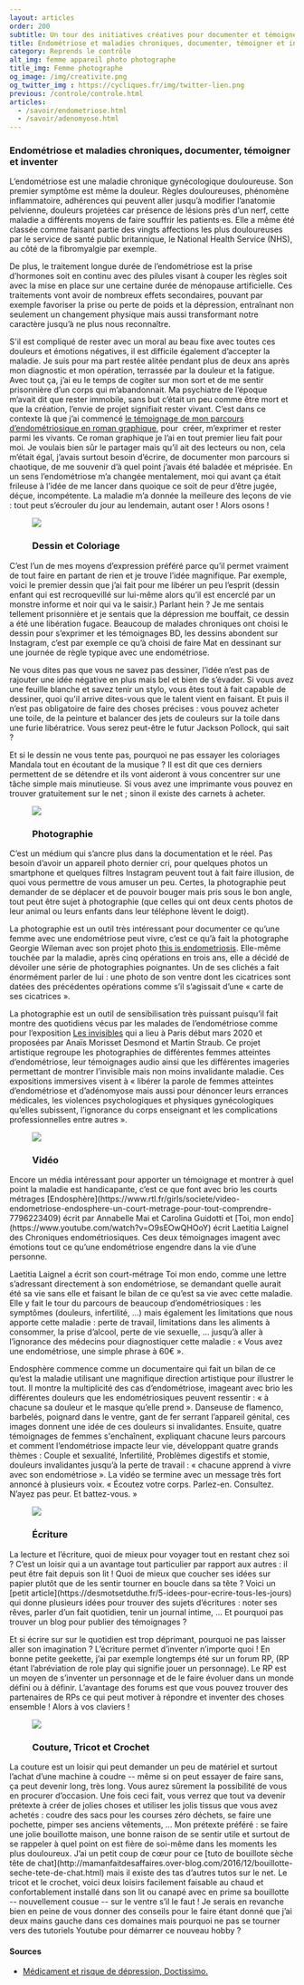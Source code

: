 ```yaml
---
layout: articles
order: 200
subtitle: Un tour des initiatives créatives pour documenter et témoigner à propros de l'endométriose.
title: Endométriose et maladies chroniques, documenter, témoigner et inventer
category: Reprends le contrôle
alt_img: femme appareil photo photographe
title_img: Femme photographe
og_image: /img/creativite.png
og_twitter_img : https://cycliques.fr/img/twitter-lien.png
previous: /controle/controle.html
articles:
  - /savoir/endometriose.html
  - /savoir/adenomyose.html
---
```


### Endométriose et maladies chroniques, documenter, témoigner et inventer
L’endométriose est une maladie chronique gynécologique douloureuse. Son premier symptôme est même la douleur. Règles douloureuses, phénomène inflammatoire, adhérences qui peuvent aller jusqu’à modifier l’anatomie pelvienne, douleurs projetées car présence de lésions près d’un nerf, cette maladie a différents moyens de faire souffrir les patients⋅es. Elle a même été classée comme faisant partie des vingts affections les plus douloureuses par le service de santé public britannique, le National Health Service (NHS), au côté de la fibromyalgie par exemple.

De plus, le traitement longue durée de l’endométriose est la prise d’hormones soit en continu avec des pilules visant à couper les règles soit avec la mise en place sur une certaine durée de ménopause artificielle. Ces traitements vont avoir de nombreux effets secondaires, pouvant par exemple favoriser la prise ou perte de poids et la dépression, entraînant non seulement un changement physique mais aussi transformant notre caractère jusqu’à ne plus nous reconnaître.

S'il est compliqué de rester avec un moral au beau fixe avec toutes ces douleurs et émotions négatives, il est difficile également d’accepter la maladie. Je suis pour ma part restée alitée pendant plus de deux ans après mon diagnostic et mon opération, terrassée par la douleur et la fatigue. Avec tout ça, j’ai eu le temps de cogiter sur mon sort et de me sentir prisonnière d’un corps qui m’abandonnait. Ma psychiatre de l’époque m’avait dit que rester immobile, sans but c’était un peu comme être mort et que la création, l’envie de projet signifiait rester vivant. C’est dans ce contexte là que j’ai commencé <a href="https://endonymous.fr" class="link">le témoignage de mon parcours d’endométriosique en roman graphique</a>, pour  créer, m’exprimer et rester parmi les vivants. Ce roman graphique je l’ai en tout premier lieu fait pour moi. Je voulais bien sûr le partager mais qu’il ait des lecteurs ou non, cela m’était égal, j’avais surtout besoin d’écrire, de documenter mon parcours si chaotique, de me souvenir d’à quel point j’avais été baladée et méprisée. En un sens l’endométriose m’a changée mentalement, moi qui avant ça était frileuse à l’idée de me lancer dans quoique ce soit de peur d’être jugée, déçue, incompétente. La maladie m’a donnée la meilleure des leçons de vie : tout peut s’écrouler du jour au lendemain, autant oser ! Alors osons !

<figure class="cycle">
  <img src="/img/svg/dessin.svg">
  <h3>Dessin et Coloriage</h3>
</figure>
C’est l’un de mes moyens d’expression préféré parce qu’il permet vraiment de tout faire en partant de rien et je trouve l’idée magnifique. Par exemple, voici le premier dessin que j’ai fait pour me libérer un peu l’esprit (dessin enfant qui est recroquevillé sur lui-même alors qu’il est encerclé par un monstre informe et noir qui va le saisir.) Parlant hein ? Je me sentais tellement prisonnière et je sentais que la dépression me bouffait, ce dessin a été une libération fugace. Beaucoup de malades chroniques ont choisi le dessin pour s’exprimer et les témoignages BD, les dessins abondent sur Instagram, c’est par exemple ce qu’à choisi de faire Mat en dessinant sur une journée de règle typique avec une endométriose.

Ne vous dites pas que vous ne savez pas dessiner, l’idée n’est pas de rajouter une idée négative en plus mais bel et bien de s’évader. Si vous avez une feuille blanche et savez tenir un stylo, vous êtes tout à fait capable de dessiner, quoi qu'il arrive dites-vous que le talent vient en faisant. Et puis il n’est pas obligatoire de faire des choses précises : vous pouvez acheter une toile, de la peinture et balancer des jets de couleurs sur la toile dans une furie libératrice. Vous serez peut-être le futur Jackson Pollock, qui sait ?

Et si le dessin ne vous tente pas, pourquoi ne pas essayer les coloriages Mandala tout en écoutant de la musique ? Il est dit que ces derniers permettent de se détendre et ils vont aideront à vous concentrer sur une tâche simple mais minutieuse. Si vous avez une imprimante vous pouvez en trouver gratuitement sur le net ; sinon il existe des carnets à acheter.

<figure class="cycle">
  <img src="/img/svg/photo.svg">
  <h3>Photographie</h3>
</figure>
C’est un médium qui s’ancre plus dans la documentation et le réel. Pas besoin d’avoir un appareil photo dernier cri, pour quelques photos un smartphone et quelques filtres Instagram peuvent tout à fait faire illusion, de quoi vous permettre de vous amuser un peu. Certes, la photographie peut demander de se déplacer et de pouvoir bouger mais pris sous le bon angle, tout peut être sujet à photographie (que celles qui ont deux cents photos de leur animal ou leurs enfants dans leur téléphone lèvent le doigt).

La photographie est un outil très intéressant pour documenter ce qu’une femme avec une endométriose peut vivre, c’est ce qu’à fait la photographe Georgie Wileman avec son projet photo [this is endometriosis](https://www.georgiewileman.com/this-is-endometriosis-1/). Elle-même touchée par la maladie, après cinq opérations en trois ans, elle a décidé de dévoiler une série de photographies poignantes. Un de ses clichés a fait énormément parler de lui : une photo de son ventre dont les cicatrices sont datées des précédentes opérations comme s’il s’agissait d’une « carte de ses cicatrices ».

La photographie est un outil de sensibilisation très puissant puisqu’il fait montre des quotidiens vécus par les malades de l’endométriose comme pour l’exposition [Les invisibles](https://www.endofrance.org/wp-content/uploads/2020/02/Les-Invisibles_DP_2020.pdf) qui a lieu à Paris début mars 2020 et proposées par Anaïs Morisset Desmond et Martin Straub. Ce projet artistique regroupe les photographies de différentes femmes atteintes d’endométriose, leur témoignages audio ainsi que les différentes imageries permettant de montrer l’invisible mais non moins invalidante maladie. Ces expositions immersives visent à « libérer la parole de femmes atteintes d’endométriose et d’adénomyose mais aussi pour dénoncer leurs errances médicales, les violences psychologiques et physiques gynécologiques qu’elles subissent, l’ignorance du corps enseignant et les complications professionnelles entre autres ».

<figure class="cycle">
  <img src="/img/svg/video.svg">
  <h3>Vidéo</h3>
</figure>
Encore un média intéressant pour apporter un témoignage et montrer à quel point la maladie est handicapante, c’est ce que font avec brio les courts métrages [Endosphère](https://www.rtl.fr/girls/societe/video-endometriose-endosphere-un-court-metrage-pour-tout-comprendre-7796223409) écrit par Annabelle Mai et Carolina Guidotti et [Toi, mon endo](https://www.youtube.com/watch?v=O9sEOwQHOoY) écrit Laetitia Laignel des Chroniques endométriosiques. Ces deux témoignages imagent avec émotions tout ce qu’une endométriose engendre dans la vie d’une personne.

Laetitia Laignel a écrit son court-métrage Toi mon endo, comme une lettre s’adressant directement à son endométriose, se demandant quelle aurait été sa vie sans elle et faisant le bilan de ce qu’est sa vie avec cette maladie. Elle y fait le tour du parcours de beaucoup d’endométriosiques : les symptômes (douleurs, infertilité, …) mais également les limitations que nous apporte cette maladie : perte de travail, limitations dans les aliments à consommer, la prise d’alcool, perte de vie sexuelle, … jusqu’à aller à l’ignorance des médecins pour diagnostiquer cette maladie : « Vous avez une endométriose, une simple phrase à 60€ ».

Endosphère commence comme un documentaire qui fait un bilan de ce qu’est la maladie utilisant une magnifique direction artistique pour illustrer le tout. Il montre la multiplicité des cas d’endométriose, imageant avec brio les différentes douleurs que les endométriosiques peuvent ressentir : « à chacune sa douleur et le masque qu’elle prend ». Danseuse de flamenco, barbelés, poignard dans le ventre, gant de fer serrant l’appareil génital, ces images donnent une idée de ces douleurs si invalidantes. Ensuite, quatre témoignages de femmes s'enchaînent, expliquant chacune leurs parcours et comment l’endométriose impacte leur vie, développant quatre grands thèmes : Couple et sexualité, Infertilité, Problèmes digestifs et stomie, douleurs invalidantes jusqu’à la perte de travail : « chacune apprend à vivre avec son endométriose ». La vidéo se termine avec un message très fort annoncé à plusieurs voix. « Écoutez votre corps. Parlez-en. Consultez. N’ayez pas peur. Et battez-vous. »

<figure class="cycle">
  <img src="/img/svg/ecriture.svg">
  <h3>Écriture</h3>
</figure>
La lecture et l’écriture, quoi de mieux pour voyager tout en restant chez soi ? C’est un loisir qui a un avantage tout particulier par rapport aux autres : il peut être fait depuis son lit ! Quoi de mieux que coucher ses idées sur papier plutôt que de les sentir tourner en boucle dans sa tête ? Voici un [petit article](https://desmotsetduthe.fr/5-idees-pour-ecrire-tous-les-jours) qui donne plusieurs idées pour trouver des sujets d’écritures : noter ses rêves, parler d’un fait quotidien, tenir un journal intime, … Et pourquoi pas trouver un blog pour publier des témoignages ?

Et si écrire sur sur le quotidien est trop déprimant, pourquoi ne pas laisser aller son imagination ? L’écriture permet d’inventer n’importe quoi ! En bonne petite geekette, j’ai par exemple longtemps été sur un forum RP, (RP étant l’abréviation de role play qui signifie jouer un personnage). Le RP est un moyen de s’inventer un personnage et de le faire évoluer dans un monde défini ou à définir. L’avantage des forums est que vous pouvez trouver des partenaires de RPs ce qui peut motiver à répondre et inventer des choses ensemble ! Alors à vos claviers !

<figure class="cycle">
  <img src="/img/svg/couture.svg">
  <h3>Couture, Tricot et Crochet</h3>
</figure>
La couture est un loisir qui peut demander un peu de matériel et surtout l’achat d’une machine à coudre -- même si on peut essayer de faire sans, ça peut devenir long, très long. Vous aurez sûrement la possibilité de vous en procurer d’occasion. Une fois ceci fait, vous verrez que tout va devenir prétexte à créer de jolies choses et utiliser les jolis tissus que vous avez achetés : coudre des sacs pour les courses zéro déchets, se faire une pochette, pimper ses anciens vêtements, … Mon prétexte préféré : se faire une jolie bouillotte maison, une bonne raison de se sentir utile et surtout de se rappeler à quel point on est fière de soi-même dans les moments les plus douloureux. J’ai un petit coup de cœur pour ce [tuto de bouillote sèche tête de chat](http://mamanfaitdesaffaires.over-blog.com/2016/12/bouillotte-seche-tete-de-chat.html) mais il existe des tas d’autres tutos sur le net.
Le tricot et le crochet, voici deux loisirs facilement faisable au chaud et confortablement installé dans son lit ou canapé avec en prime sa bouillotte -- nouvellement cousue -- sur le ventre s’il le faut ! Je serais en revanche bien en peine de vous donner des conseils pour le faire étant donné que j’ai deux mains gauche dans ces domaines mais pourquoi ne pas se tourner vers des tutoriels Youtube pour démarrer ce nouveau hobby ?
  
<div class="col-sm-10 offset-sm-1 sources">
  <h4>Sources</h4>
  <ul>
    <li class="list"><a href="https://www.doctissimo.fr/medicaments/effets-secondaires-des-medicaments/medicament-risque-depression">Médicament et risque de dépression, Doctissimo.</a></li>
  </ul>
</div>